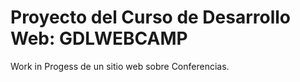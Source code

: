 # Proyecto del Curso de Desarrollo Web: GDLWEBCAMP

Work in Progess de un sitio web sobre Conferencias.

